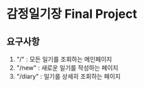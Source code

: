 # 감정일기장 Final Project

## 요구사항
1. "/" : 모든 일기를 조회하는 메인페이지
2. "/new" : 새로운 일기를 작성하는 페이지
3. "/diary" : 일기를 상세히 조회하는 페이지